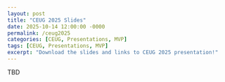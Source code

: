 ```yaml
---
layout: post
title: "CEUG 2025 Slides"
date: 2025-10-14 12:00:00 -0000
permalink: /ceug2025
categories: [CEUG, Presentations, MVP]
tags: [CEUG, Presentations, MVP]
excerpt: "Download the slides and links to CEUG 2025 presentation!"
---
```


TBD